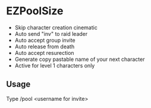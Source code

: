# EZPoolSize

- Skip character creation cinematic
- Auto send "inv" to raid leader
- Auto accept group invite
- Auto release from death
- Auto accept resurection
- Generate copy pastable name of your next character
- Active for level 1 characters only

## Usage

Type /pool \<username for invite\>
